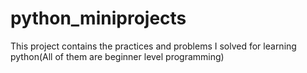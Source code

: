 # python_miniprojects
This project contains the practices and problems I solved for learning python(All of them are beginner level programming)